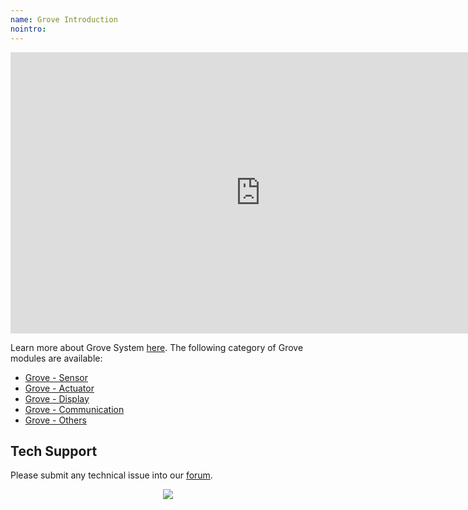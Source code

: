 ```yaml
---
name: Grove Introduction
nointro:
---
```


<iframe width="800" height="450" src="https://www.youtube.com/embed/1Rc_OiebDPo" frameborder="0" allow="accelerometer; autoplay; encrypted-media; gyroscope; picture-in-picture" allowfullscreen></iframe>


Learn more about Grove System [here](/Grove_System/). The following category of Grove modules are available:

- [Grove - Sensor](/Sensor/)
- [Grove - Actuator](/Actuator/)
- [Grove - Display](/Display/)
- [Grove - Communication](/Communication/)
- [Grove - Others](/Others/)




## Tech Support
Please submit any technical issue into our [forum](http://forum.seeedstudio.com/). <br /><p style="text-align:center"><a href="https://www.seeedstudio.com/act-4.html?utm_source=wiki&utm_medium=wikibanner&utm_campaign=newproducts" target="_blank"><img src="https://files.seeedstudio.com/wiki/Wiki_Banner/new_product.jpg" /></a></p>